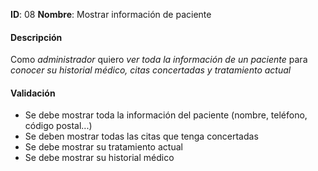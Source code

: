**ID**: 08
**Nombre**: Mostrar información de paciente

#### Descripción

Como *administrador* quiero *ver toda la información de un paciente* para *conocer su historial médico, citas concertadas y tratamiento actual*

#### Validación

* Se debe mostrar toda la información del paciente (nombre, teléfono, código postal...)
* Se deben mostrar todas las citas que tenga concertadas
* Se debe mostrar su tratamiento actual
* Se debe mostrar su historial médico
